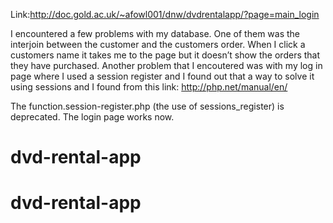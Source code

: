 
Link:http://doc.gold.ac.uk/~afowl001/dnw/dvdrentalapp/?page=main_login


I encountered a few problems with my database. One of them was the interjoin between the customer and the customers order. When I click a customers name it takes me to the page but it doesn’t show the orders that they have purchased. Another problem that I encoutered was with my log in page where I used a session register and I found out that a way to solve it using sessions and I found from this link: http://php.net/manual/en/

The function.session-register.php (the use of sessions_register) is deprecated. The login page works now.


# dvd-rental-app
# dvd-rental-app
